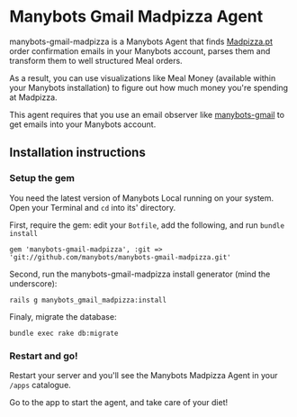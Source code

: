 # Manybots Gmail Madpizza Agent

manybots-gmail-madpizza is a Manybots Agent that finds [Madpizza.pt](http://www.madpizza.pt) order confirmation emails in your Manybots account, parses them and transform them to well structured Meal orders.

As a result, you can use visualizations like Meal Money (available within your Manybots installation) to figure out how much money you're spending at Madpizza.

This agent requires that you use an email observer like [manybots-gmail](https://github.com/manybots/manybots-gmail) to get emails into your Manybots account.

## Installation instructions

### Setup the gem

You need the latest version of Manybots Local running on your system. Open your Terminal and `cd` into its' directory.

First, require the gem: edit your `Botfile`, add the following, and run `bundle install`

```
gem 'manybots-gmail-madpizza', :git => 'git://github.com/manybots/manybots-gmail-madpizza.git'
```

Second, run the manybots-gmail-madpizza install generator (mind the underscore):

```
rails g manybots_gmail_madpizza:install
```

Finaly, migrate the database:

```
bundle exec rake db:migrate
```

### Restart and go!

Restart your server and you'll see the Manybots Madpizza Agent in your `/apps` catalogue. 

Go to the app to start the agent, and take care of your diet!
